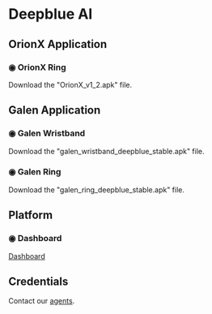 # Deepblue AI

## OrionX Application

### ◉ OrionX Ring
Download the "OrionX_v1_2.apk" file.

## Galen Application

### ◉ Galen Wristband
Download the "galen_wristband_deepblue_stable.apk" file.


### ◉ Galen Ring
Download the "galen_ring_deepblue_stable.apk" file.

## Platform

### ◉ Dashboard 
[Dashboard]()

## Credentials
Contact our [agents](https://deepblueai.co/#contact).
